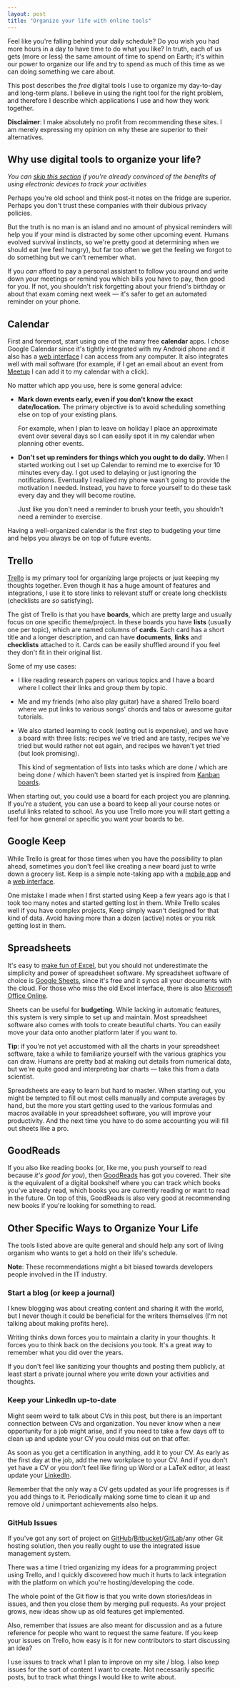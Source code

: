 ```yaml
---
layout: post
title: "Organize your life with online tools"
---
```


Feel like you're falling behind your daily schedule? Do you wish you had more hours in a day to have time to do what you like? In truth, each of us gets (more or less) the same amount of time to spend on Earth; it's within our power to organize our life and try to spend as much of this time as we can doing something we care about.

This post describes the *free* digital tools I use to organize my day-to-day and long-term plans. I believe in using the right tool for the right problem, and therefore I describe which applications I use and how they work together.

<!-- more -->

**Disclaimer**: I make absolutely no profit from recommending these sites. I am merely expressing my opinion on why these are superior to their alternatives. 

## Why use digital tools to organize your life?

*You can [skip this section](#calendar) if you're already convinced of the benefits of using electronic devices to track your activities*

Perhaps you're old school and think post-it notes on the fridge are superior. Perhaps you don't trust these companies with their dubious privacy policies.

But the truth is no man is an island and no amount of physical reminders will help you if your mind is distracted by some other upcoming event. Humans evolved survival instincts, so we're pretty good at determining when we should eat (we feel hungry), but far too often we get the feeling we forgot to do something but we can't remember what.

If you *can* afford to pay a personal assistant to follow you around and write down your meetings or remind you which bills you have to pay, then good for you. If not, you shouldn't risk forgetting about your friend's birthday or about that exam coming next week &mdash; it's safer to get an automated reminder on your phone.

## Calendar

First and foremost, start using one of the many free **calendar** apps. I chose Google Calendar since it's tightly integrated with my Android phone and it also has a [web interface](https://calendar.google.com/) I can access from any computer. It also integrates well with mail software (for example, if I get an email about an event from [Meetup](https://www.meetup.com/) I can add it to my calendar with a click).

No matter which app you use, here is some general advice:

- **Mark down events early, even if you don't know the exact date/location.** The primary objective is to avoid scheduling something else on top of your existing plans.

  For example, when I plan to leave on holiday I place an approximate event over several days so I can easily spot it in my calendar when planning other events.

- **Don't set up reminders for things which you ought to do daily.** When I started working out I set up Calendar to remind me to exercise for 10 minutes every day. I got used to delaying or just ignoring the notifications. Eventually I realized my phone wasn't going to provide the motivation I needed. Instead, you have to force yourself to do these task every day and they will become routine.

  Just like you don't need a reminder to brush your teeth, you shouldn't need a reminder to exercise.

Having a well-organized calendar is the first step to budgeting your time and helps you always be on top of future events.

## Trello

[Trello](https://trello.com/) is my primary tool for organizing large projects or just keeping my thoughts together. Even though it has a huge amount of features and integrations, I use it to store links to relevant stuff or create long checklists (checklists are *so* satisfying).

The gist of Trello is that you have **boards**, which are pretty large and usually focus on one specific theme/project. In these boards you have **lists** (usually one per topic), which are named columns of **cards**. Each card has a short title and a longer description, and can have **documents**, **links** and **checklists** attached to it. Cards can be easily shuffled around if you feel they don't fit in their original list.

Some of my use cases:

- I like reading research papers on various topics and I have a board where I collect their links and group them by topic. 

- Me and my friends (who also play guitar) have a shared Trello board where we put links to various songs' chords and tabs or awesome guitar tutorials.

- We also started learning to cook (eating out is expensive), and we have a board with three lists: recipes we've tried and are tasty, recipes we've tried but would rather not eat again, and recipes we haven't yet tried (but look promising).

  This kind of segmentation of lists into tasks which are done / which are being done / which haven't been started yet is inspired from [Kanban boards](https://en.wikipedia.org/wiki/Kanban_board).

When starting out, you could use a board for each project you are planning. If you're a student, you can use a board to keep all your course notes or useful links related to school. As you use Trello more you will start getting a feel for how general or specific you want your boards to be.

## Google Keep

While Trello is great for those times when you have the possibility to plan ahead, sometimes you don't feel like creating a new board just to write down a grocery list. Keep is a simple note-taking app with a [mobile app](https://play.google.com/store/apps/details?id=com.google.android.keep) and a [web interface]([https://keep.google.com](https://keep.google.com/)).

One mistake I made when I first started using Keep a few years ago is that I took too many notes and started getting lost in them. While Trello scales well if you have complex projects, Keep simply wasn't designed for that kind of data. Avoid having more than a dozen (active) notes or you risk getting lost in them.

## Spreadsheets

It's easy to [make fun of Excel](https://www.youtube.com/watch?v=UBX2QQHlQ_I), but you should not underestimate the simplicity and power of spreadsheet software. My spreadsheet software of choice is [Google Sheets](https://www.google.com/sheets/about/), since it's free and it syncs all your documents with the cloud. For those who miss the old Excel interface, there is also [Microsoft Office Online](https://office.live.com/start/Excel.aspx).

Sheets can be useful for **budgeting**. While lacking in automatic features, this system is very simple to set up and maintain. Most spreadsheet software also comes with tools to create beautiful charts. You can easily move your data onto another platform later if you want to.

**Tip**: if you're not yet accustomed with all the charts in your spreadsheet software, take a while to familiarize yourself with the various graphics you can draw. Humans are pretty bad at making out details from numerical data, but we're quite good and interpreting bar charts &mdash; take this from a data scientist.

Spreadsheets are easy to learn but hard to master. When starting out, you might be tempted to fill out most cells manually and compute averages by hand, but the more you start getting used to the various formulas and macros available in your spreadsheet software, you will improve your productivity. And the next time you have to do some accounting you will fill out sheets like a pro.

## GoodReads

If you also like reading books (or, like me, you push yourself to read because *it's good for you*), then [GoodReads](https://www.goodreads.com/) has got you covered. Their site is the equivalent of a digital bookshelf where you can track which books you've already read, which books you are currently reading or want to read in the future. On top of this, GoodReads is also very good at recommending new books if you're looking for something to read.

## Other Specific Ways to Organize Your Life

The tools listed above are quite general and should help any sort of living organism who wants to get a hold on their life's schedule.

**Note**: These recommendations might a bit biased towards developers people involved in the IT industry.

### Start a blog (or keep a journal)

I knew blogging was about creating content and sharing it with the world, but I never though it could be beneficial for the writers themselves (I'm not talking about making profits here).

Writing thinks down forces you to maintain a clarity in your thoughts. It forces you to think back on the decisions you took. It's a great way to remember what you did over the years.

If you don't feel like sanitizing your thoughts and posting them publicly, at least start a private journal where you write down your activities and thoughts.

### Keep your LinkedIn up-to-date

Might seem weird to talk about CVs in this post, but there is an important connection between CVs and organization. You never know when a new opportunity for a job might arise, and if you need to take a few days off to clean up and update your CV you could miss out on that offer.

As soon as you get a certification in anything, add it to your CV. As early as the first day at the job, add the new workplace to your CV.  And if you don't yet have a CV or you don't feel like firing up Word or a LaTeX editor, at least update your [LinkedIn](https://www.linkedin.com/). 

Remember that the only way a CV gets updated as your life progresses is if you add things to it. Periodically making some time to clean it up and remove old / unimportant achievements also helps.

### GitHub Issues

If you've got any sort of project on [GitHub](https://github.com/)/[Bitbucket](https://bitbucket.org/)/[GitLab](https://gitlab.com/)/any other Git hosting solution, then you really ought to use the integrated issue management system.

There was a time I tried organizing my ideas for a programming project using Trello, and I quickly discovered how much it hurts to lack integration with the platform on which you're hosting/developing the code.

The whole point of the Git flow is that you write down stories/ideas in issues, and then you close them by merging pull requests. As your project grows, new ideas show up as old features get implemented.

Also, remember that issues are also meant for discussion and as a future reference for people who want to request the same feature. If you keep your issues on Trello, how easy is it for new contributors to start discussing an idea?

I use issues to track what I plan to improve on my site / blog. I also keep issues for the sort of content I want to create. Not necessarily specific posts, but to track what things I would like to write about.
